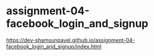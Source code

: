 # assignment-04-facebook_login_and_signup

https://dev-shamsunpavel.github.io/assignment-04-facebook_login_and_signup/index.html
